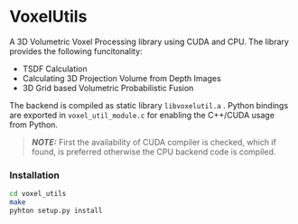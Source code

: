 # VoxelUtils
A 3D Volumetric Voxel Processing library using CUDA and CPU. The library provides the following funcitonality:
* TSDF Calculation
* Calculating 3D Projection Volume from Depth Images
* 3D Grid based Volumetric Probabilistic Fusion

The backend is compiled as static library `libvoxelutil.a` . Python bindings are exported in `voxel_util_module.c` for enabling the C++/CUDA usage from Python.
> **_NOTE:_** First the availability of CUDA compiler is checked, which if found, is preferred otherwise the CPU backend code is compiled. 

### Installation
```bash script
cd voxel_utils
make
pyhton setup.py install
```
